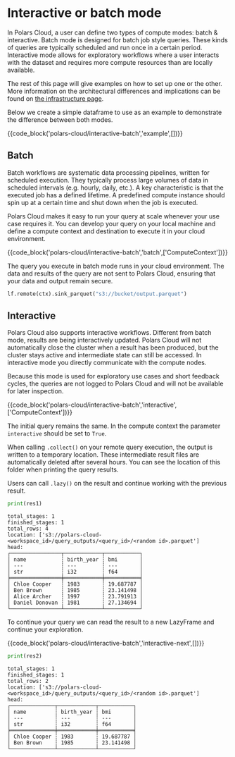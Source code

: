 # Interactive or batch mode

In Polars Cloud, a user can define two types of compute modes: batch & interactive. Batch mode is
designed for batch job style queries. These kinds of queries are typically scheduled and run once in
a certain period. Interactive mode allows for exploratory workflows where a user interacts with the
dataset and requires more compute resources than are locally available.

The rest of this page will give examples on how to set up one or the other. More information on the
architectural differences and implications can be found on
[the infrastructure page](../providers/aws/infra.md).

Below we create a simple dataframe to use as an example to demonstrate the difference between both
modes.

{{code_block('polars-cloud/interactive-batch','example',[])}}

## Batch

Batch workflows are systematic data processing pipelines, written for scheduled execution. They
typically process large volumes of data in scheduled intervals (e.g. hourly, daily, etc.). A key
characteristic is that the executed job has a defined lifetime. A predefined compute instance should
spin up at a certain time and shut down when the job is executed.

Polars Cloud makes it easy to run your query at scale whenever your use case requires it. You can
develop your query on your local machine and define a compute context and destination to execute it
in your cloud environment.

{{code_block('polars-cloud/interactive-batch','batch',['ComputeContext'])}}

The query you execute in batch mode runs in your cloud environment. The data and results of the
query are not sent to Polars Cloud, ensuring that your data and output remain secure.

```python
lf.remote(ctx).sink_parquet("s3://bucket/output.parquet")
```

## Interactive

Polars Cloud also supports interactive workflows. Different from batch mode, results are being
interactively updated. Polars Cloud will not automatically close the cluster when a result has been
produced, but the cluster stays active and intermediate state can still be accessed. In interactive
mode you directly communicate with the compute nodes.

Because this mode is used for exploratory use cases and short feedback cycles, the queries are not
logged to Polars Cloud and will not be available for later inspection.

{{code_block('polars-cloud/interactive-batch','interactive',['ComputeContext'])}}

The initial query remains the same. In the compute context the parameter `interactive` should be set
to `True`.

When calling `.collect()` on your remote query execution, the output is written to a temporary
location. These intermediate result files are automatically deleted after several hours. You can see
the location of this folder when printing the query results.

Users can call `.lazy()` on the result and continue working with the previous result.

```python
print(res1)
```

```text
total_stages: 1
finished_stages: 1
total_rows: 4
location: ['s3://polars-cloud-<workspace_id>/query_outputs/<query_id>/<random id>.parquet']
head:
┌────────────────┬────────────┬───────────┐
│ name           ┆ birth_year ┆ bmi       │
│ ---            ┆ ---        ┆ ---       │
│ str            ┆ i32        ┆ f64       │
╞════════════════╪════════════╪═══════════╡
│ Chloe Cooper   ┆ 1983       ┆ 19.687787 │
│ Ben Brown      ┆ 1985       ┆ 23.141498 │
│ Alice Archer   ┆ 1997       ┆ 23.791913 │
│ Daniel Donovan ┆ 1981       ┆ 27.134694 │
└────────────────┴────────────┴───────────┘
```

To continue your query we can read the result to a new LazyFrame and continue your exploration.

{{code_block('polars-cloud/interactive-batch','interactive-next',[])}}

```python
print(res2)
```

```text
total_stages: 1
finished_stages: 1
total_rows: 2
location: ['s3://polars-cloud-<workspace_id>/query_outputs/<query_id>/<random id>.parquet']
head:
┌──────────────┬────────────┬───────────┐
│ name         ┆ birth_year ┆ bmi       │
│ ---          ┆ ---        ┆ ---       │
│ str          ┆ i32        ┆ f64       │
╞══════════════╪════════════╪═══════════╡
│ Chloe Cooper ┆ 1983       ┆ 19.687787 │
│ Ben Brown    ┆ 1985       ┆ 23.141498 │
└──────────────┴────────────┴───────────┘
```
